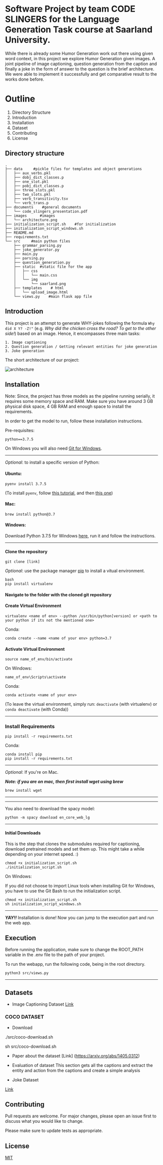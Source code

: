 # Software Project by team CODE SLINGERS for the Language Generation Task course at Saarland University.



While there is already some Humor Generation work out there using given word context, in this project we explore Humor Generation given images. A joint pipeline of image captioning, question generation from the caption and finally a joke in the form of answer to the question is the brief architecture. We were able to implement it successfully and get comparative result to the works done before.

# Outline

1. Directory Structure
2. Introduction
3. Installation
4. Dataset
5. Contributing
6. License


## Directory structure

    .
    ├── data     #pickle files for templates and object generations
    │   ├── aux_verbs.pkl
    │   ├── dobj_dict_classes.p
    │   ├── one_slot.pkl
    │   ├── pobj_dict_classes.p
    │   ├── three_slots.pkl
    │   ├── two_slots.pkl
    │   ├── verb_transitivity.tsv
    │   └── verb_trans.p
    ├── documents    #general documents
    │   └── code_slingers_presentation.pdf
    ├── images      #images
    │   └── architecture.png
    ├── initialization_script.sh    #for initialization
    ├── initialization_script_windows.sh
    ├── README.md
    ├── requirements.txt
    └── src     #main python files
        ├── grammar_parsing.py
        ├── joke_generator.py
        ├── main.py
        ├── parsing.py
        ├── question_generation.py
        ├── static  #static file for the app
        │   ├── css
        │   │   └── main.css
        │   └── img
        │       └── saarland.png
        ├── templates    # html 
        │   └── upload_image.html
        └── views.py    #main flask app file


## Introduction

This project is an attempt to generate WHY-jokes following the formula ```Why did X Y? -Z!"``` (e.g. _Why did the chicken cross the road? To get to the other side!_) based on an image. Hence, it encompasses three main tasks:

    1. Image captioning
    2. Question generation / Getting relevant entities for joke generation
    3. Joke generation

The short architecture of our project:
    
![architecture](https://github.com/IuliiaZaitova/code_slingers/blob/master/images/architecture.png?raw=true)


## Installation

Note: Since, the project has three models as the pipeline running serially, it requires some memory space and RAM. Make sure you have around 3 GB physical disk space, 4 GB RAM and enough space to install the requirements. 

In order to get the model to run, follow these installation instructions.


<!-- ### Requirements -->
Pre-requisites:

    python==3.7.5

On Windows you will also need [Git for Windows](https://gitforwindows.org/).

---
_Optional_: to install a specific version of Python:

#### Ubuntu:

    pyenv install 3.7.5

(To install ```pyenv```, follow [this tutorial](https://github.com/pyenv/pyenv-installer#installation--update--uninstallation), and then [this one](https://www.laac.dev/blog/setting-up-modern-python-development-environment-ubuntu-20/))
<!--     sudo apt-install python3.7 -->


#### Mac:

    brew install python@3.7


#### Windows:
Download Python 3.7.5 for Windows [here](https://www.python.org/ftp/python/3.7.5/python-3.7.5-amd64.exe), run it and follow the instructions.
    
---
#### Clone the repository

    git clone [link]

_Optional_: use the package manager [pip](https://pip.pypa.io/en/stable/) to install a vitual environment.

    bash
    pip install virtualenv
    
    
    
#### Navigate to the folder with the cloned git repository

#### Create Virtual Environment

    virtualenv <name of env> --python /usr/bin/python[version] or <path to your python if its not the mentioned one>
    
Conda:

    conda create --name <name of your env> python=3.7

#### Activate Virtual Environment

    source name_of_env/bin/activate
On Windows:

    name_of_env\Scripts\activate
Conda:

    conda activate <name of your env>

(To leave the virtual environment, simply run: ```deactivate``` (with virtualenv) or ```conda deactivate``` (with Conda))

---

### Install Requirements

    pip install -r requirements.txt
        
Conda:

    conda install pip
    pip install -r requirements.txt


---

_Optional_: If you're on Mac.  

***Note: if you are on mac, then first install wget using brew***  

    brew install wget

---

---
You also need to download the spacy model:

    python -m spacy download en_core_web_lg

---

#### Initial Downloads

This is the step that clones the submodules required for captioning, download pretrained models and set them up. This might take a while depending on your internet speed. :)
    
    chmod +x initialization_script.sh
    ./initialization_script.sh
    
 On Windows:
 
 If you did not choose to import Linux tools when installing Git for Windows, you have to use the Git Bash to run the initialization script.

    chmod +x initialization_script.sh
    sh initialization_script_windows.sh

---

**_YAY!!_** Installation is done! Now you can jump to the execution part and run the web app.


## Execution
Before running the application, make sure to change the ROOT_PATH variable in the .env file to the path of your project.

To run the webapp, run the following code, being in the root directory.

    python3 src/views.py

---


## Datasets

- Image Captioning Dataset
[Link](https://paperswithcode.com/datasets)

### COCO DATASET
- Download


./src/coco-download.sh

sh src/coco-download.sh


- Paper about the dataset
[Link] (https://arxiv.org/abs/1405.0312)

- Evaluation of dataset
This section gets all the captions and extract the entity and action from the captions and create a simple analysis

- Joke Dataset

 [Link](https://www.kaggle.com/abhinavmoudgil95/short-jokes)


## Contributing
Pull requests are welcome. For major changes, please open an issue first to discuss what you would like to change.

Please make sure to update tests as appropriate.

## License
[MIT](https://choosealicense.com/licenses/mit/)
